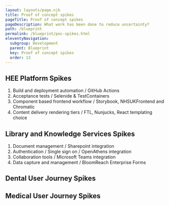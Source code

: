 ```yaml
---
layout: layouts/page.njk
title: Proof of concept spikes
pageTitle: Proof of concept spikes
pageDescription: What work has been done to reduce uncertainty?
path: /blueprint
permalink: /blueprint/poc-spikes.html
eleventyNavigation:
  subgroup: Development
  parent: Blueprint
  key: Proof of concept spikes
  order: 13
---
```


## HEE Platform Spikes
1. Build and deployment automation / GitHub Actions
1. Acceptance tests / Selenide & TestContainers
1. Component based frontend workflow / Storybook, NHSUKFrontend and Chromatic
1. Content delivery rendering tiers / FTL, Nunjucks, React templating choice

## Library and Knowledge Services Spikes
1. Document management / Sharepoint integration
1. Authentication / Single sign on / OpenAthens integration
1. Collaboration tools / Microsoft Teams integration
1. Data capture and management / BloomReach Enterprise Forms

## Dental User Journey Spikes

## Medical User Journey Spikes
